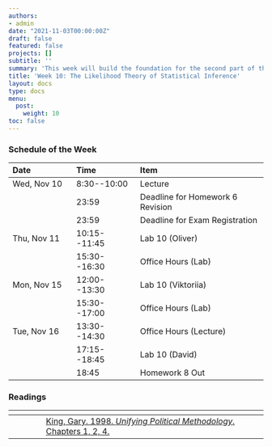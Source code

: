 ```yaml
---
authors:
- admin
date: "2021-11-03T00:00:00Z"
draft: false
featured: false
projects: []
subtitle: ''
summary: 'This week will build the foundation for the second part of the course, and you will get acquainted with a different way to inference and estimation.'
title: 'Week 10: The Likelihood Theory of Statistical Inference'
layout: docs
type: docs
menu:
  post:
    weight: 10
toc: false
---
```



### Schedule of the Week 


| <div style="width:110px;text-align:left">Date</div> | <div style="width:110px;text-align:left">Time</div> | <div style="width:240px;text-align:left">Item</div> | <div style="width:110px;text-align:left">Room</div> |<div style="width:110px;text-align:center">Material</div> |
|:------------|:-------------|:-------------------|:------------|:----:|
| Wed, Nov 10 | 8:30--10:00  | Lecture            | A5, 6 B144  | <i class="far fa-file-pdf fa-lg"></i> |
|             | 23:59        | Deadline for Homework 6 Revision |  | [<i class="fab fa-github fa-lg"></i>](https://github.com/uni-mannheim-qm-2021?q=hw06)  |
|             | 23:59        | Deadline for Exam Registration   |  | [<i class="fas fa-exclamation-triangle fa-lg"></i>](https://www.uni-mannheim.de/en/academics/during-your-studies/examinations/taking-an-examination/exam-registration-and-change-in-registration/)  |
| Thu, Nov 11 | 10:15--11:45 | Lab 10 (Oliver)                  | A5, 6 C-108 |    [<i class="fab fa-github fa-lg"></i>](https://github.com/uni-mannheim-qm-2021/week10_mle)  [<i class="fas fa-external-link-alt fa-lg"></i>](https://qm-lab10.netlify.app/) |
|             | 15:30--16:30 | Office Hours (Lab)   | [Online](https://uni-mannheim.zoom.us/j/62493789522?pwd=M0EwaWg4Mm5xbWtTRHVLOUdteXFjdz09) |  
| Mon, Nov 15 | 12:00--13:30 | Lab 10 (Viktoriia)           | A5, 6 C-108 |        [<i class="fab fa-github fa-lg"></i>](https://github.com/uni-mannheim-qm-2021/week10_mle)  [<i class="fas fa-external-link-alt fa-lg"></i>](https://qm-lab10.netlify.app/)      |
|             | 15:30--17:00 | Office Hours (Lab)           | [Online](https://uni-mannheim.zoom.us/j/62493789522?pwd=M0EwaWg4Mm5xbWtTRHVLOUdteXFjdz09) |  
| Tue, Nov 16 | 13:30--14:30 | Office Hours (Lecture)       | [Online](https://uni-mannheim.zoom.us/j/68595945348?pwd=TWtzOGdORXhMV1Q5YUZTUWVrejdwZz09) |             |
|             | 17:15--18:45 | Lab 10 (David) | Online |       [<i class="fab fa-github fa-lg"></i>](https://github.com/uni-mannheim-qm-2021/week10_mle)   [<i class="fas fa-external-link-alt fa-lg"></i>](https://qm-lab10.netlify.app/)    |
|             | 18:45        | Homework 8 Out                 | via Github |     [<i class="fab fa-github fa-lg"></i>](https://github.com/uni-mannheim-qm-2021?q=hw08)  |


### Readings

| <div style="width:50px"></div>  | <div style="width:420px"></div>  |  <div style="width:200px"></div> |
|:---:|:---|:---:|
| <i class="fas fa-book-open"></i> | [King, Gary. 1998. *Unifying Political Methodology*. Chapters 1, 2, 4.](https://ilias.uni-mannheim.de/goto.php?target=file_1172110_download&client_id=ILIAS) | **Required** |



